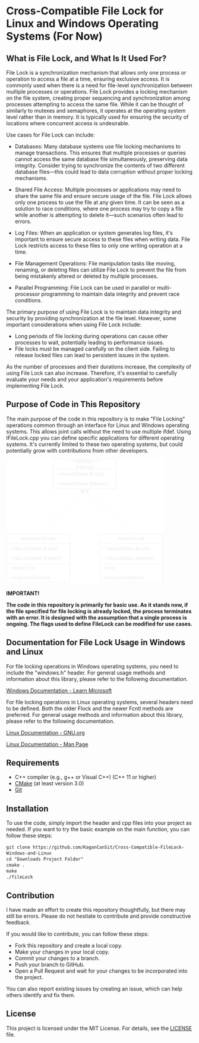 # Cross-Compatible File Lock for Linux and Windows Operating Systems (For Now)
## What is File Lock, and What Is It Used For?
File Lock is a synchronization mechanism that allows only one process or operation to access a file at a time, ensuring exclusive access. It is commonly used when there is a need for file-level synchronization between multiple processes or operations. File Lock provides a locking mechanism on the file system, creating proper sequencing and synchronization among processes attempting to access the same file. While it can be thought of similarly to mutexes and semaphores, it operates at the operating system level rather than in memory. It is typically used for ensuring the security of locations where concurrent access is undesirable.

Use cases for File Lock can include:

- Databases: Many database systems use file locking mechanisms to manage transactions. This ensures that multiple processes or queries cannot access the same database file simultaneously, preserving data integrity. Consider trying to synchronize the contents of two different database files—this could lead to data corruption without proper locking mechanisms.

- Shared File Access: Multiple processes or applications may need to share the same file and ensure secure usage of the file. File Lock allows only one process to use the file at any given time. It can be seen as a solution to race conditions, where one process may try to copy a file while another is attempting to delete it—such scenarios often lead to errors.

- Log Files: When an application or system generates log files, it's important to ensure secure access to these files when writing data. File Lock restricts access to these files to only one writing operation at a time.

- File Management Operations: File manipulation tasks like moving, renaming, or deleting files can utilize File Lock to prevent the file from being mistakenly altered or deleted by multiple processes.

- Parallel Programming: File Lock can be used in parallel or multi-processor programming to maintain data integrity and prevent race conditions.

The primary purpose of using File Lock is to maintain data integrity and security by providing synchronization at the file level. However, some important considerations when using File Lock include:

- Long periods of file locking during operations can cause other processes to wait, potentially leading to performance issues.
- File locks must be managed carefully on the client side. Failing to release locked files can lead to persistent issues in the system.

As the number of processes and their durations increase, the complexity of using File Lock can also increase. Therefore, it's essential to carefully evaluate your needs and your application's requirements before implementing File Lock.

## Purpose of Code in This Repository
The main purpose of the code in this repository is to make "File Locking" operations common through an interface for Linux and Windows operating systems. This allows joint calls without the need to use multiple ifdef. Using IFileLock.cpp you can define specific applications for different operating systems. It's currently limited to these two operating systems, but could potentially grow with contributions from other developers.

![Basic Diagram](readmeImage/basicDiagram.drawio.png)

**IMPORTANT!**

**The code in this repository is primarily for basic use. As it stands now, if the file specified for file locking is already locked, the process terminates with an error. It is designed with the assumption that a single process is ongoing. The flags used to define FileLock can be modified for use cases.**

## Documentation for File Lock Usage in Windows and Linux
For file locking operations in Windows operating systems, you need to include the "windows.h" header. For general usage methods and information about this library, please refer to the following documentation.

[Windows Documentation - Learn Microsoft](https://learn.microsoft.com/en-us/windows/win32/api/fileapi/nf-fileapi-lockfile)

For file locking operations in Linux operating systems, several headers need to be defined. Both the older Flock and the newer Fcntl methods are preferred. For general usage methods and information about this library, please refer to the following documentation.

[Linux Documentation - GNU.org](https://www.gnu.org/software/libc/manual/html_node/File-Locks.html)

[Linux Documentation - Man Page](https://man7.org/linux/man-pages/man2/fcntl.2.html)

## Requirements
- C++ compiler (e.g., g++ or Visual C++) (C++ 11 or higher)
- [CMake](https://cmake.org/) (at least version 3.0)
- [Git](https://git-scm.com/)

## Installation
To use the code, simply import the header and cpp files into your project as needed. If you want to try the basic example on the main function, you can follow these steps:

```shell
git clone https://github.com/KaganCanSit/Cross-Compatible-FileLock-Windows-and-Linux
cd "Downloads Project Folder"
cmake .
make
./fileLock
```

## Contribution
I have made an effort to create this repository thoughtfully, but there may still be errors. Please do not hesitate to contribute and provide constructive feedback.

If you would like to contribute, you can follow these steps:

- Fork this repository and create a local copy.
- Make your changes in your local copy.
- Commit your changes to a branch.
- Push your branch to GitHub.
- Open a Pull Request and wait for your changes to be incorporated into the project.

You can also report existing issues by creating an issue, which can help others identify and fix them.

## License
This project is licensed under the MIT License. For details, see the [LICENSE](https://github.com/KaganCanSit/Cross-Compatible-FileLock-Windows-and-Linux/blob/main/LICENSE)
file.
